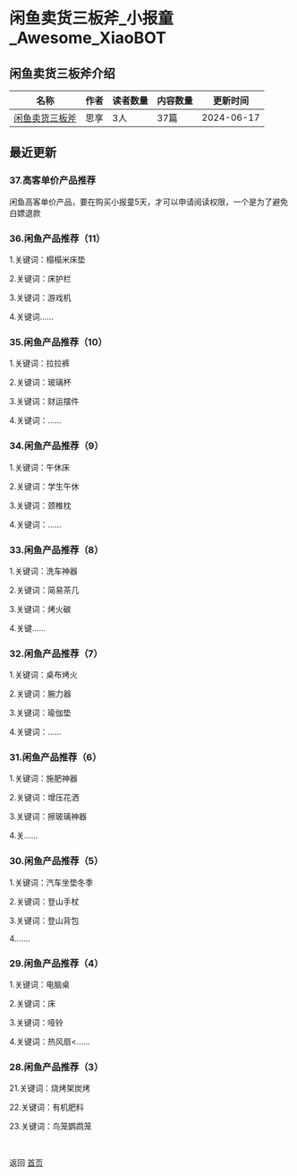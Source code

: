 # 闲鱼卖货三板斧_小报童_Awesome_XiaoBOT

## 闲鱼卖货三板斧介绍
>   
  


|名称|作者|读者数量|内容数量|更新时间|
|---|---|---|---|---|
|[闲鱼卖货三板斧](https://xiaobot.net/p/xianyu2023?refer=9c3f1c95-a052-465a-9902-f6d75080262a)|思享|3人|37篇|2024-06-17|

## 最近更新
### 37.高客单价产品推荐

闲鱼高客单价产品，要在购买小报童5天，才可以申请阅读权限，一个是为了避免白嫖退款

### 36.闲鱼产品推荐（11）

1.关键词：榻榻米床垫

2.关键词：床护栏

3.关键词：游戏机

4.关键词......

### 35.闲鱼产品推荐（10）

1.关键词：拉拉裤

2.关键词：玻璃杯

3.关键词：财运摆件

4.关键词：......

### 34.闲鱼产品推荐（9）

1.关键词：午休床

2.关键词：学生午休

3.关键词：颈椎枕

4.关键词：......

### 33.闲鱼产品推荐（8）

1.关键词：洗车神器

2.关键词：简易茶几

3.关键词：烤火碳

4.关键......

### 32.闲鱼产品推荐（7）

1.关键词：桌布烤火

2.关键词：腕力器

3.关键词：瑜伽垫

4.关键词：......

### 31.闲鱼产品推荐（6）

1.关键词：施肥神器

2.关键词：增压花洒

3.关键词：擦玻璃神器

4.关......

### 30.闲鱼产品推荐（5）

1.关键词：汽车坐垫冬季

2.关键词：登山手杖

3.关键词：登山背包

4.......

### 29.闲鱼产品推荐（4）

1.关键词：电脑桌

2.关键词：床

3.关键词：哑铃

4.关键词：热风扇<......

### 28.闲鱼产品推荐（3）

21.关键词：烧烤架炭烤

22.关键词：有机肥料

23.关键词：鸟笼鹦鹉笼


<a href="https://github.com/Reno9527/awesome-xiaobot" style="color: white; text-decoration: none;">awesome-xiaobot</a>

返回 [首页](../README.md)
